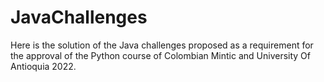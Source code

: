 # JavaChallenges
Here is the solution of the Java challenges proposed as a requirement for the approval of the Python course of Colombian Mintic and University Of Antioquia 2022.
